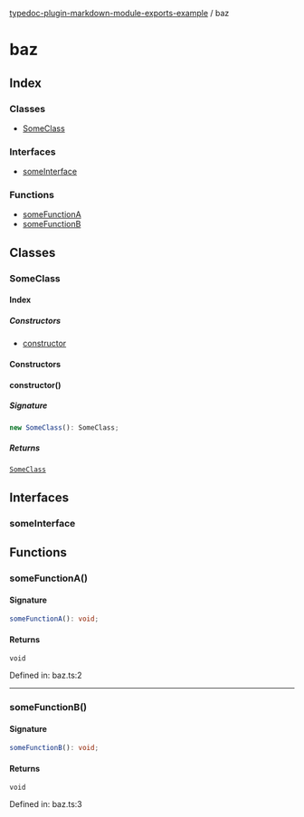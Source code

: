 [typedoc-plugin-markdown-module-exports-example](README.md) / baz

# baz

## Index

### Classes

- [SomeClass](baz.md#someclass)

### Interfaces

- [someInterface](baz.md#someinterface)

### Functions

- [someFunctionA](baz.md#somefunctiona)
- [someFunctionB](baz.md#somefunctionb)

## Classes

### SomeClass

#### Index

##### Constructors

- [constructor](baz.md#constructor)

#### Constructors

#### constructor()

##### Signature

```ts
new SomeClass(): SomeClass;
```

##### Returns

[`SomeClass`](baz.md#someclass)

## Interfaces

### someInterface

## Functions

### someFunctionA()

#### Signature

```ts
someFunctionA(): void;
```

#### Returns

`void`

Defined in:  baz.ts:2

---

### someFunctionB()

#### Signature

```ts
someFunctionB(): void;
```

#### Returns

`void`

Defined in:  baz.ts:3
